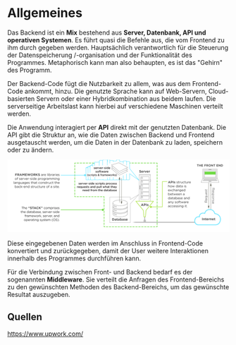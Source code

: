 # Allgemeines

Das Backend ist ein **Mix** bestehend aus **Server, Datenbank, API und operativen Systemen**. Es führt quasi die Befehle aus, die vom Frontend zu ihm durch gegeben werden. Hauptsächlich verantwortlich für die Steuerung der Datenspeicherung /-organisation und der Funktionalität des Programmes. Metaphorisch kann man also behaupten, es ist das "Gehirn" des Programm.

Der Backend-Code fügt die Nutzbarkeit zu allem, was aus dem Frontend-Code ankommt, hinzu. Die genutzte Sprache kann auf Web-Servern, Cloud-basierten Servern oder einer Hybridkombination aus beidem laufen. Die serverseitige Arbeitslast kann hierbei auf verschiedene Maschinen verteilt werden.

Die Anwendung interagiert per **API** direkt mit der genutzten Datenbank. Die API gibt die Struktur an, wie die Daten zwischen Backend und Frontend ausgetauscht werden, um die Daten in der Datenbank zu laden, speichern oder zu ändern.

![Bildtext](../images/Schaubild_Backend.png)

Diese eingegebenen Daten werden im Anschluss in Frontend-Code konvertiert und zurückgegeben, damit der User weitere Interaktionen innerhalb des Programmes durchführen kann.

Für die Verbindung zwischen Front- und Backend bedarf es der sogenannten **Middleware**. Sie verteilt die Anfragen des Frontend-Bereichs zu den gewünschten Methoden des Backend-Bereichs, um das gewünschte Resultat auszugeben.

## Quellen

https://www.upwork.com/
